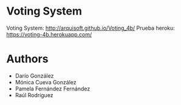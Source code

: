 # Voting System

Voting System: http://arquisoft.github.io/Voting_4b/ 
Prueba heroku: https://voting-4b.herokuapp.com/

# Authors

* Darío González
* Mónica Cueva González
* Pamela Fernández Fernández
* Raúl Rodríguez


